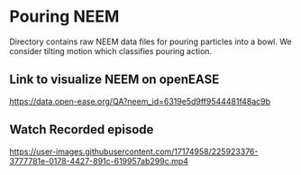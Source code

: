 # Pouring NEEM
Directory contains raw NEEM data files for pouring particles into a bowl.
We consider tilting motion which classifies pouring action.

## Link to visualize NEEM on openEASE
https://data.open-ease.org/QA?neem_id=6319e5d9ff9544481f48ac9b

## Watch Recorded episode
https://user-images.githubusercontent.com/17174958/225923376-3777781e-0178-4427-891c-619957ab299c.mp4

